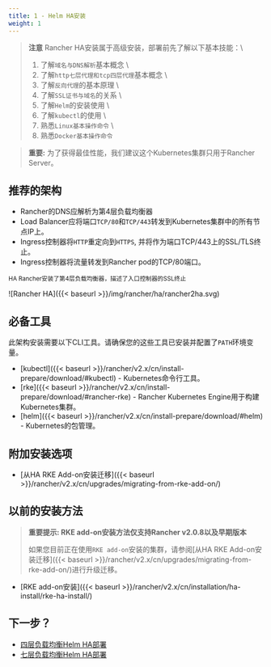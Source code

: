 ```yaml
---
title: 1 - Helm HA安装
weight: 1
---
```


> **注意** Rancher HA安装属于高级安装，部署前先了解以下基本技能：\
> 1. 了解`域名与DNS解析`基本概念 \
> 2. 了解`http七层代理和tcp四层代理`基本概念 \
> 3. 了解`反向代理`的基本原理 \
> 4. 了解`SSL证书与域名`的关系 \
> 5. 了解`Helm`的安装使用 \
> 6. 了解`kubectl`的使用 \
> 7. 熟悉`Linux基本操作命令` \
> 8. 熟悉`Docker基本操作命令`

> **重要:** 为了获得最佳性能，我们建议这个Kubernetes集群只用于Rancher Server。

## 推荐的架构

- Rancher的DNS应解析为第4层负载均衡器
- Load Balancer应将端口`TCP/80`和`TCP/443`转发到Kubernetes集群中的所有节点IP上。
- Ingress控制器将`HTTP`重定向到`HTTPS`, 并将作为端口TCP/443上的SSL/TLS终止。
- Ingress控制器将流量转发到Rancher pod的TCP/80端口。

<sup>HA Rancher安装了第4层负载均衡器，描述了入口控制器的SSL终止 </sup>

![Rancher HA]({{< baseurl >}}/img/rancher/ha/rancher2ha.svg)

## 必备工具

此架构安装需要以下CLI工具。请确保您的这些工具已安装并配置了`PATH`环境变量。

- [kubectl]({{< baseurl >}}/rancher/v2.x/cn/install-prepare/download/#kubectl) - Kubernetes命令行工具。
- [rke]({{< baseurl >}}/rancher/v2.x/cn/install-prepare/download/#rancher-rke) - Rancher Kubernetes Engine用于构建Kubernetes集群。
- [helm]({{< baseurl >}}/rancher/v2.x/cn/install-prepare/download/#helm) - Kubernetes的包管理。

## 附加安装选项

- [从HA RKE Add-on安装迁移]({{< baseurl >}}/rancher/v2.x/cn/upgrades/migrating-from-rke-add-on/)

## 以前的安装方法

> **重要提示: RKE add-on安装方法仅支持Rancher v2.0.8以及早期版本**
>
>如果您目前正在使用`RKE add-on`安装的集群，请参阅[从HA RKE Add-on安装迁移]({{< baseurl >}}/rancher/v2.x/cn/upgrades/migrating-from-rke-add-on/)进行升级迁移。

- [RKE add-on安装]({{< baseurl >}}/rancher/v2.x/cn/installation/ha-install/rke-ha-install/)

## 下一步？

- [四层负载均衡Helm HA部署](tcp-l4)
- [七层负载均衡Helm HA部署](https-l7/)
